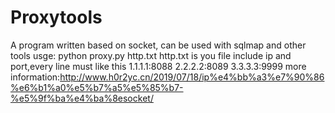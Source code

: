 # Proxytools
A program written based on socket, can be used with sqlmap and other tools
usge:
 python proxy.py http.txt
 http.txt is you file include ip and port,every line must like this
  1.1.1.1:8088
  2.2.2.2:8089
  3.3.3.3:9999
  more information:http://www.h0r2yc.cn/2019/07/18/ip%e4%bb%a3%e7%90%86%e6%b1%a0%e5%b7%a5%e5%85%b7-%e5%9f%ba%e4%ba%8esocket/
